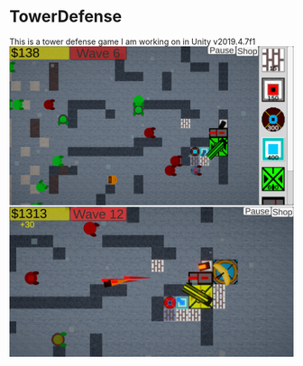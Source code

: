 # TowerDefense
This is a tower defense game I am working on in Unity v2019.4.7f1
![](https://raw.githubusercontent.com/ChickoonLord/TowerDefense/fab6a6fdbb9dd64142c8838371f3fc2c66574e76/Images/TowerDefenseImage.png)
![](https://raw.githubusercontent.com/ChickoonLord/TowerDefense/fab6a6fdbb9dd64142c8838371f3fc2c66574e76/Images/TowerDefenseImage2.png)
